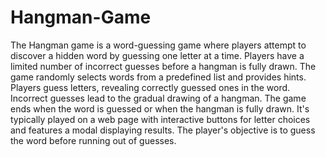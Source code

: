 # Hangman-Game
The Hangman game is a word-guessing game where players attempt to discover a hidden word by guessing one letter at a time. Players have a limited number of incorrect guesses before a hangman is fully drawn. The game randomly selects words from a predefined list and provides hints. Players guess letters, revealing correctly guessed ones in the word. Incorrect guesses lead to the gradual drawing of a hangman. The game ends when the word is guessed or when the hangman is fully drawn. It's typically played on a web page with interactive buttons for letter choices and features a modal displaying results. The player's objective is to guess the word before running out of guesses.
